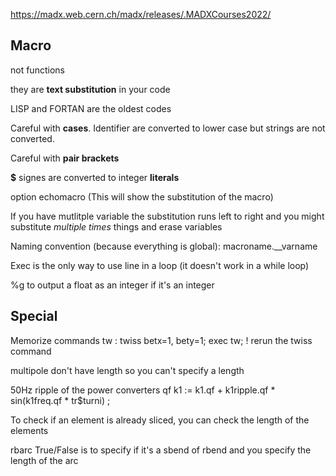 https://madx.web.cern.ch/madx/releases/.MADXCourses2022/

## Macro

not functions

they are **text substitution** in your code

LISP and FORTAN are the oldest codes

Careful with **cases**. Identifier are converted to lower case but strings are not converted.

Careful with **pair brackets**

**$** signes are converted to integer **literals**

option echomacro (This will show the substitution of the macro)

If you have mutlitple variable the substitution runs left to right and you might substitute *multiple times* things and erase variables

Naming convention (because everything is global): macroname.__varname

Exec is the only way to use line in a loop (it doesn't work in a while loop)


%g to output a float as an integer if it's an integer


## Special

Memorize commands
tw : twiss betx=1, bety=1;
exec tw; ! rerun the twiss command

multipole don't have length so you can't specify a length

50Hz ripple of the power converters
qf k1 := k1.qf + k1ripple.qf * sin(k1freq.qf * tr$turni) ;

To check if an element is already sliced, you can check the length of the elements

rbarc True/False is to specify if it's a sbend of rbend and you specify the length of the arc